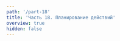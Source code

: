 ```yaml
---
path: '/part-18'
title: 'Часть 18. Планирование действий'
overview: true
hidden: false
---
```


<pages-in-this-section></pages-in-this-section>

<exercises-in-this-section></exercises-in-this-section>
